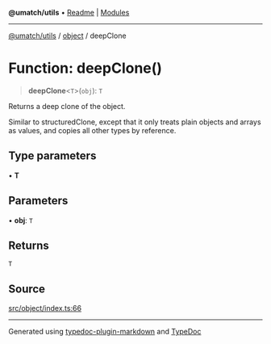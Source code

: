 **@umatch/utils** • [Readme](../../index.md) \| [Modules](../../modules.md)

***

[@umatch/utils](../../modules.md) / [object](../index.md) / deepClone

# Function: deepClone()

> **deepClone**\<`T`\>(`obj`): `T`

Returns a deep clone of the object.

Similar to structuredClone, except that it only treats plain
objects and arrays as values, and copies all other types by
reference.

## Type parameters

• **T**

## Parameters

• **obj**: `T`

## Returns

`T`

## Source

[src/object/index.ts:66](https://github.com/umatch-oficial/utils/blob/7d512db/src/object/index.ts#L66)

***

Generated using [typedoc-plugin-markdown](https://www.npmjs.com/package/typedoc-plugin-markdown) and [TypeDoc](https://typedoc.org/)
